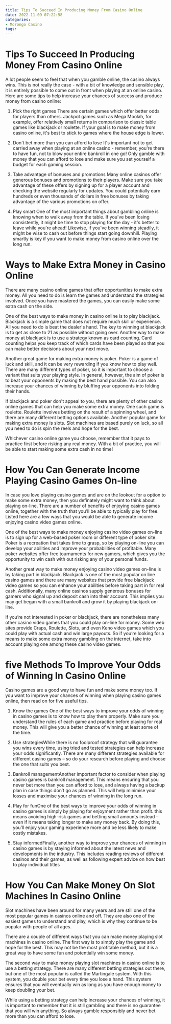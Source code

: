 ```yaml
---
title: Tips To Succeed In Producing Money From Casino Online 
date: 2022-11-09 07:22:58
categories:
- Morongo Casino
tags:
---
```



#  Tips To Succeed In Producing Money From Casino Online 

A lot people seem to feel that when you gamble online, the casino always wins. This is not really the case - with a bit of knowledge and sensible play, it is entirely possible to come out in front when playing at an online casino. Here are some tips to help increase your chances of success and produce money from casino online:

1.  Pick the right games
There are certain games which offer better odds for players than others. Jackpot games such as Mega Moolah, for example, offer relatively small returns in comparison to classic table games like blackjack or roulette. If your goal is to make money from casino online, it's best to stick to games where the house edge is lower.

2. Don't bet more than you can afford to lose
It's important not to get carried away when playing at an online casino - remember, you're there to have fun, not to blow your entire bankroll in one go! Only gamble with money that you can afford to lose and make sure you set yourself a budget for each gaming session.

3. Take advantage of bonuses and promotions
Many online casinos offer generous bonuses and promotions to their players. Make sure you take advantage of these offers by signing up for a player account and checking the website regularly for updates. You could potentially earn hundreds or even thousands of dollars in free bonuses by taking advantage of the various promotions on offer.

4. Play smart
One of the most important things about gambling online is knowing when to walk away from the table. If you've been losing consistently, it might be time to stop playing for the day - it's better to leave while you're ahead! Likewise, if you've been winning steadily, it might be wise to cash out before things start going downhill. Playing smartly is key if you want to make money from casino online over the long run.

#  Ways to Make Extra Money in Casino Online 

There are many casino online games that offer opportunities to make extra money. All you need to do is learn the games and understand the strategies involved. Once you have mastered the games, you can easily make some extra cash on the side.

One of the best ways to make money in casino online is to play blackjack. Blackjack is a simple game that does not require much skill or experience. All you need to do is beat the dealer's hand. The key to winning at blackjack is to get as close to 21 as possible without going over. Another way to make money at blackjack is to use a strategy known as card counting. Card counting helps you keep track of which cards have been played so that you can make better decisions about your next move.

Another great game for making extra money is poker. Poker is a game of luck and skill, and it can be very rewarding if you know how to play well. There are many different types of poker, so it is important to choose a variant that suits your playing style. In general, however, the aim of poker is to beat your opponents by making the best hand possible. You can also increase your chances of winning by bluffing your opponents into folding their hands.

If blackjack and poker don't appeal to you, there are plenty of other casino online games that can help you make some extra money. One such game is roulette. Roulette involves betting on the result of a spinning wheel, and there are many different betting options available. Another popular game for making extra money is slots. Slot machines are based purely on luck, so all you need to do is spin the reels and hope for the best.

Whichever casino online game you choose, remember that it pays to practice first before risking any real money. With a bit of practice, you will be able to start making some extra cash in no time!

#  How You Can Generate Income Playing Casino Games On-line 

In case you love playing casino games and are on the lookout for a option to make some extra money, then you definately might want to think about playing on-line. There are a number of benefits of enjoying casino games online, together with the truth that you’ll be able to typically play for free. Listed here are a few ways that you would be able to generate income enjoying casino video games online.

One of the best ways to make money enjoying casino video games on-line is to sign up for a web-based poker room or different type of poker site. Poker is a recreation that takes time to grasp, so by playing on-line you can develop your abilities and improve your probabilities of profitable. Many poker websites offer free tournaments for new gamers, which gives you the opportunity to win cash with out risking any of your personal funds.

Another great way to make money enjoying casino video games on-line is by taking part in blackjack. Blackjack is one of the most popular on line casino games and there are many websites that provide free blackjack video games so you can enhance your abilities before taking part in for real cash. Additionally, many online casinos supply generous bonuses for gamers who signal up and deposit cash into their account. This implies you may get began with a small bankroll and grow it by playing blackjack on-line.

If you’re not interested in poker or blackjack, there are nonetheless many other casino video games that you could play on-line for money. Some web sites provide Craps, Roulette, Slots, and even Keno video games which you could play with actual cash and win large payouts. So if you’re looking for a means to make some extra money gambling on the internet, take into account playing one among these casino video games.

#  five Methods To Improve Your Odds of Winning In Casino Online 

Casino games are a good way to have fun and make some money too. If you want to improve your chances of winning when playing casino games online, then read on for five useful tips.

1. Know the games
One of the best ways to improve your odds of winning in casino games is to know how to play them properly. Make sure you understand the rules of each game and practice before playing for real money. This will give you a better chance of winning at least some of the time.

2. Use strategiesWhile there is no foolproof strategy that will guarantee you wins every time, using tried and tested strategies can help increase your odds significantly. There are many different strategies available for different casino games – so do your research before playing and choose the one that suits you best.

3. Bankroll managementAnother important factor to consider when playing casino games is bankroll management. This means ensuring that you never bet more than you can afford to lose, and always having a backup plan in case things don’t go as planned. This will help minimise your losses and maximise your chances of winning in the long run.

4. Play for funOne of the best ways to improve your odds of winning in casino games is simply by playing for enjoyment rather than profit. this means avoiding high-risk games and betting small amounts instead – even if it means taking longer to make any money back. By doing this, you’ll enjoy your gaming experience more and be less likely to make costly mistakes.

5. Stay informedFinally, another way to improve your chances of winning in casino games is by staying informed about the latest news and developments in the industry. This includes reading reviews of different casinos and their games, as well as following expert advice on how best to play individual titles

#  How You Can Make Money On Slot Machines In Casino Online

Slot machines have been around for many years and are still one of the most popular games in casinos online and off. They are also one of the easiest games to understand and play, which is why they continue to be popular with people of all ages.

There are a couple of different ways that you can make money playing slot machines in casino online. The first way is to simply play the game and hope for the best. This may not be the most profitable method, but it is a great way to have some fun and potentially win some money.

The second way to make money playing slot machines in casino online is to use a betting strategy. There are many different betting strategies out there, but one of the most popular is called the Martingale system. With this system, you double your bet every time you lose a hand. This system ensures that you will eventually win as long as you have enough money to keep doubling your bet.

While using a betting strategy can help increase your chances of winning, it is important to remember that it is still gambling and there is no guarantee that you will win anything. So always gamble responsibly and never bet more than you can afford to lose.